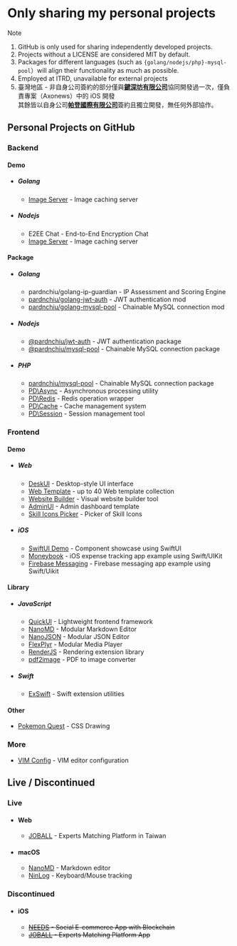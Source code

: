 # Only sharing my personal projects
> [!Note]
> 1. GitHub is only used for sharing independently developed projects.
> 2. Projects without a LICENSE are considered MIT by default.
> 3. Packages for different languages (such as `{golang/nodejs/php}-mysql-pool`）will align their functionality as much as possible.
> 4. Employed at ITRD, unavailable for external projects
> 5. 臺灣地區 - 非自身公司簽約的部分僅與[**鍵深坊有限公司**]()協同開發過一次，僅負責專案（Axonews）中的 iOS 開發<br>
>   其餘皆以自身公司[**帕登國際有限公司**]()簽約且獨立開發，無任何外部協作。

## Personal Projects on GitHub

### Backend

#### Demo
- ##### Golang
  - [Image Server](https://github.com/pardnchiu/image-caching-server) - Image caching server
- ##### Nodejs
  - E2EE Chat - End-to-End Encryption Chat
  - [Image Server](https://github.com/pardnchiu/nodejs-image-server) - Image caching server

#### Package
- ##### Golang
  - pardnchiu/golang-ip-guardian - IP Assessment and Scoring Engine
  - [pardnchiu/golang-jwt-auth](https://github.com/pardnchiu/golang-jwt-auth) - JWT authentication mod
  - [pardnchiu/golang-mysql-pool](https://github.com/pardnchiu/golang-mysql-pool) - Chainable MySQL connection mod
- ##### Nodejs 
  - [@pardnchiu/jwt-auth](https://www.npmjs.com/package/@pardnchiu/jwt-auth) - JWT authentication package
  - [@pardnchiu/mysql-pool](https://www.npmjs.com/package/@pardnchiu/mysql-pool) - Chainable MySQL connection package
- ##### PHP
  - [pardnchiu/mysql-pool](https://packagist.org/packages/pardnchiu/mysql-pool) - Chainable MySQL connection package
  - [PD\Async](https://packagist.org/packages/pardnchiu/async) - Asynchronous processing utility
  - [PD\Redis](https://packagist.org/packages/pardnchiu/redis) - Redis operation wrapper
  - [PD\Cache](https://packagist.org/packages/pardnchiu/cache) - Cache management system
  - [PD\Session](https://packagist.org/packages/pardnchiu/session) - Session management tool

### Frontend

#### Demo
- ##### Web
  - [DeskUI](https://github.com/pardnltd/DeskUI) - Desktop-style UI interface
  - [Web Template](https://pardn.io/web-template) - up to 40 Web template collection
  - [Website Builder](https://github.com/pardnltd/website-builder) - Visual website builder tool
  - [AdminUI](https://github.com/pardnltd/adminui) - Admin dashboard template
  - [Skill Icons Picker](https://pardnchiu.github.io/skill-icons-picker/) - Picker of Skill Icons
- ##### iOS
  - [SwiftUI Demo](https://github.com/pardnchiu/swiftui-demo) - Component showcase using SwiftUI
  - [Moneybook](https://github.com/pardnchiu/ios-moneybook) - iOS expense tracking app example using Swift/UIKit
  - [Firebase Messaging](https://github.com/pardnchiu/ios-firebase-messaging) - Firebase messaging app example using Swift/Uikit
#### Library
- ##### JavaScript
  - [QuickUI](https://quickui.pardn.io) - Lightweight frontend framework
  - [NanoMD](https://nanomd.pardn.io) - Modular Markdown Editor
  - [NanoJSON](https://nanojson.pardn.io) - Modular JSON Editor
  - [FlexPlyr](https://flexplyr.pardn.io) - Modular Media Player
  - [RenderJS](https://renderjs.pardn.io) - Rendering extension library
  - [pdf2image](https://pardn.io/pdf2image) - PDF to image converter
- ##### Swift
  - [ExSwift](https://github.com/pardnchiu/ExSwift) - Swift extension utilities
#### Other
- [Pokemon Quest](https://github.com/pardnchiu/css-pokemon-quest) - CSS Drawing

### More
- [VIM Config](https://github.com/pardnchiu/vim-config) - VIM editor configuration

## Live / Discontinued

### Live
- #### Web
  - [JOBALL](https://joball.tw) - Experts Matching Platform in Taiwan
- #### macOS
  - [NanoMD](https://apps.apple.com/us/app/nanomd-markdown-%E7%B7%A8%E8%BC%AF%E5%99%A8/id6740427920) - Markdown editor
  - [NinLog](https://apps.apple.com/tw/app/ninlog-%E9%8D%B5%E7%9B%A4%E6%BB%91%E9%BC%A0%E8%BF%BD%E8%B9%A4/id6741706238) - Keyboard/Mouse tracking
### Discontinued
- #### iOS
  - <s>[NEEDS](https://appadvice.com/app/e9-96-8b-e7-ae-b1/1460355322.amp) - Social E-commerce App with Blockchain</s>
  - <s>[JOBALL](https://appadvice.com/app/joball-e6-8e-a5-e6-b4-bd/1272878907.amp) - Experts Matching Platform App</s>

